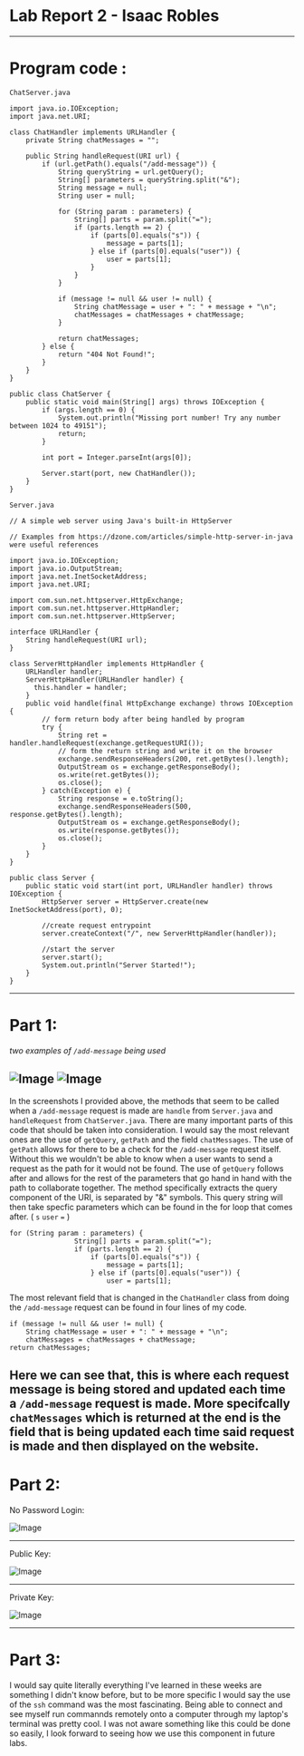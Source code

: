 # Lab Report 2 - Isaac Robles
---
# Program code : 


`ChatServer.java`
```
import java.io.IOException;
import java.net.URI;

class ChatHandler implements URLHandler {
    private String chatMessages = "";

    public String handleRequest(URI url) {
        if (url.getPath().equals("/add-message")) {
            String queryString = url.getQuery();
            String[] parameters = queryString.split("&");
            String message = null;
            String user = null;

            for (String param : parameters) {
                String[] parts = param.split("=");
                if (parts.length == 2) {
                    if (parts[0].equals("s")) {
                        message = parts[1];
                    } else if (parts[0].equals("user")) {
                        user = parts[1];
                    }
                }
            }

            if (message != null && user != null) {
                String chatMessage = user + ": " + message + "\n";
                chatMessages = chatMessages + chatMessage;
            }

            return chatMessages;
        } else {
            return "404 Not Found!";
        }
    }
}

public class ChatServer {
    public static void main(String[] args) throws IOException {
        if (args.length == 0) {
            System.out.println("Missing port number! Try any number between 1024 to 49151");
            return;
        }

        int port = Integer.parseInt(args[0]);

        Server.start(port, new ChatHandler());
    }
}

```
`Server.java`
```
// A simple web server using Java's built-in HttpServer

// Examples from https://dzone.com/articles/simple-http-server-in-java were useful references

import java.io.IOException;
import java.io.OutputStream;
import java.net.InetSocketAddress;
import java.net.URI;

import com.sun.net.httpserver.HttpExchange;
import com.sun.net.httpserver.HttpHandler;
import com.sun.net.httpserver.HttpServer;

interface URLHandler {
    String handleRequest(URI url);
}

class ServerHttpHandler implements HttpHandler {
    URLHandler handler;
    ServerHttpHandler(URLHandler handler) {
      this.handler = handler;
    }
    public void handle(final HttpExchange exchange) throws IOException {
        // form return body after being handled by program
        try {
            String ret = handler.handleRequest(exchange.getRequestURI());
            // form the return string and write it on the browser
            exchange.sendResponseHeaders(200, ret.getBytes().length);
            OutputStream os = exchange.getResponseBody();
            os.write(ret.getBytes());
            os.close();
        } catch(Exception e) {
            String response = e.toString();
            exchange.sendResponseHeaders(500, response.getBytes().length);
            OutputStream os = exchange.getResponseBody();
            os.write(response.getBytes());
            os.close();
        }
    }
}

public class Server {
    public static void start(int port, URLHandler handler) throws IOException {
        HttpServer server = HttpServer.create(new InetSocketAddress(port), 0);

        //create request entrypoint
        server.createContext("/", new ServerHttpHandler(handler));

        //start the server
        server.start();
        System.out.println("Server Started!");
    }
}
```
---
# Part 1: 
*two examples of `/add-message` being used*

![Image](screenshot1.png)
![Image](screenshot2.png)
---
In the screenshots I provided above, the methods that seem to be called when a `/add-message` request is made are `handle` from `Server.java` and `handleRequest` from `ChatServer.java`.
There are many important parts of this code that should be taken into consideration. I would say the most relevant ones are the use of `getQuery`, `getPath` and the field `chatMessages`. The use of `getPath` allows for there to be a check for the `/add-message` request itself. Without this we wouldn't be able to know when a user wants to send a request as the path for it would not be found. The use of `getQuery` follows after and allows for the rest of the parameters that go hand in hand with the path to collaborate together. The method specifically extracts the query component of the URI, is separated by "&" symbols. This query string will then take specfic parameters which can be found in the for loop that comes after. ( `s` `user` `=` )

```
for (String param : parameters) {
                String[] parts = param.split("=");
                if (parts.length == 2) {
                    if (parts[0].equals("s")) {
                        message = parts[1];
                    } else if (parts[0].equals("user")) {
                        user = parts[1];
```
The  most relevant field that is changed in the `ChatHandler` class from doing the `/add-message` request can be found in four lines of my code.
```
if (message != null && user != null) {
    String chatMessage = user + ": " + message + "\n";
    chatMessages = chatMessages + chatMessage;
return chatMessages;
```
Here we can see that, this is where each request message is being stored and updated each time a `/add-message` request is made. More specifcally `chatMessages` which is returned at the end is the field that is being updated each time said request is made and then displayed on the website.
---

# Part 2:

No Password Login:

![Image](screenshot1.png)

---

Public Key:

![Image](screenshot1.png)

---

Private Key:

![Image](screenshot1.png)

---


# Part 3:

I would say quite literally everything I've learned in these weeks are something I didn't know before, but to be more specific I would say the use of the `ssh` command was the most fascinating. Being able to connect and see myself run commannds remotely onto a computer through my laptop's terminal was pretty cool. I was not aware something like this could be done so easily, I look forward to seeing how we use this component in future labs.

